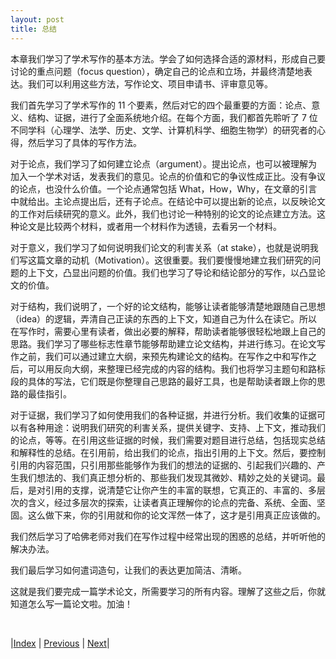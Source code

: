 ```yaml
---
layout: post
title: 总结
---
```


本章我们学习了学术写作的基本方法。学会了如何选择合适的源材料，形成自己要讨论的重点问题（focus question），确定自己的论点和立场，并最终清楚地表达。我们可以利用这些方法，写作论文、项目申请书、评审意见等。

我们首先学习了学术写作的 11 个要素，然后对它的四个最重要的方面：论点、意义、结构、证据，进行了全面系统地介绍。在每个方面，我们都首先聆听了 7 位不同学科（心理学、法学、历史、文学、计算机科学、细胞生物学）的研究者的心得，然后学习了具体的写作方法。

对于论点，我们学习了如何建立论点（argument）。提出论点，也可以被理解为加入一个学术对话，发表我们的意见。论点的价值和它的争议性成正比。没有争议的论点，也没什么价值。一个论点通常包括 What，How，Why，在文章的引言中就给出。主论点提出后，还有子论点。在结论中可以提出新的论点，以反映论文的工作对后续研究的意义。此外，我们也讨论一种特别的论文的论点建立方法。这种论文是比较两个材料，或者用一个材料作为透镜，去看另一个材料。

对于意义，我们学习了如何说明我们论文的利害关系（at stake），也就是说明我们写这篇文章的动机（Motivation）。这很重要。我们要慢慢地建立我们研究的问题的上下文，凸显出问题的价值。我们也学习了导论和结论部分的写作，以凸显论文的价值。

对于结构，我们说明了，一个好的论文结构，能够让读者能够清楚地跟随自己思想（idea）的逻辑，弄清自己正读的东西的上下文，知道自己为什么在读它。所以在写作时，需要心里有读者，做出必要的解释，帮助读者能够很轻松地跟上自己的思路。我们学习了哪些标志性章节能够帮助建立论文结构，并进行练习。在论文写作之前，我们可以通过建立大纲，来预先构建论文的结构。在写作之中和写作之后，可以用反向大纲，来整理已经完成的内容的结构。我们也将学习主题句和路标段的具体的写法，它们既是你整理自己思路的最好工具，也是帮助读者跟上你的思路的最佳指引。

对于证据，我们学习了如何使用我们的各种证据，并进行分析。我们收集的证据可以有各种用途：说明我们研究的利害关系，提供关键字、支持、上下文，推动我们的论点，等等。在引用这些证据的时候，我们需要对题目进行总结，包括现实总结和解释性的总结。在引用前，给出我们的论点，指出引用的上下文。然后，要控制引用的内容范围，只引用那些能够作为我们的想法的证据的、引起我们兴趣的、产生我们想法的、我们真正想分析的、那些我们发现其微妙、精妙之处的关键词。最后，是对引用的支撑，说清楚它让你产生的丰富的联想，它真正的、丰富的、多层次的含义，经过多层次的探索，让读者真正理解你的论点的完备、系统、全面、坚固。这么做下来，你的引用就和你的论文浑然一体了，这才是引用真正应该做的。

我们然后学习了哈佛老师对我们在写作过程中经常出现的困惑的总结，并听听他的解决办法。

我们最后学习如何遣词造句，让我们的表达更加简洁、清晰。

这就是我们要完成一篇学术论文，所需要学习的所有内容。理解了这些之后，你就知道怎么写一篇论文啦。加油！

<br/>

|[Index](../../) | [Previous](7-model) | [Next](../6-human/0-0-intro)|
